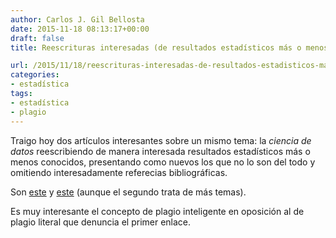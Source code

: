 ```yaml
---
author: Carlos J. Gil Bellosta
date: 2015-11-18 08:13:17+00:00
draft: false
title: Reescrituras interesadas (de resultados estadísticos más o menos conocidos)

url: /2015/11/18/reescrituras-interesadas-de-resultados-estadisticos-mas-o-menos-conocidos/
categories:
- estadística
tags:
- estadística
- plagio
---
```


Traigo hoy dos artículos interesantes sobre un mismo tema: la _ciencia de datos_ reescribiendo de manera interesada resultados estadísticos más o menos conocidos, presentando como nuevos los que no lo son del todo y omitiendo interesadamente referecias bibliográficas.

Son [este](http://elmorigin.wix.com/originofelm) y [este](https://matloff.wordpress.com/2014/08/26/statistics-losing-ground-to-cs-losing-image-among-students/) (aunque el segundo trata de más temas).

Es muy interesante el concepto de plagio inteligente en oposición al de plagio literal que denuncia el primer enlace.
